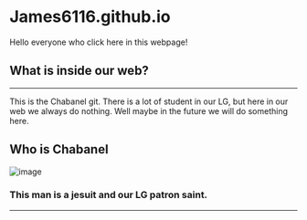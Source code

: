 # James6116.github.io
Hello everyone who click here in this webpage!

## What is inside our web?
---
This is the Chabanel git. There is a lot of student in our LG, but here in our web we always do nothing. Well maybe in the future we will do something here.

## Who is Chabanel
![image](https://user-images.githubusercontent.com/111236802/202055424-693214c6-57e6-427f-9701-351d74ca3cf9.png)
### This man is a jesuit and our LG patron saint.
---
